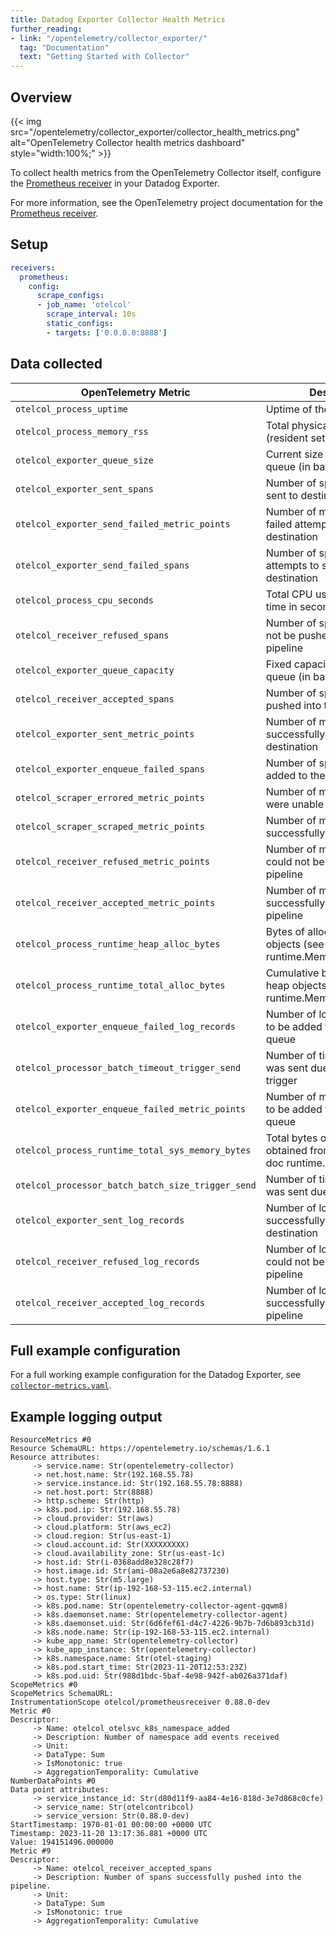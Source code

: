 ```yaml
---
title: Datadog Exporter Collector Health Metrics
further_reading:
- link: "/opentelemetry/collector_exporter/"
  tag: "Documentation"
  text: "Getting Started with Collector"
---
```


## Overview

{{< img src="/opentelemetry/collector_exporter/collector_health_metrics.png" alt="OpenTelemetry Collector health metrics dashboard" style="width:100%;" >}}

To collect health metrics from the OpenTelemetry Collector itself, configure the [Prometheus receiver][1] in your Datadog Exporter.

For more information, see the OpenTelemetry project documentation for the [Prometheus receiver][1].

## Setup

```yaml
receivers:
  prometheus:
    config:
      scrape_configs:
      - job_name: 'otelcol'
        scrape_interval: 10s
        static_configs:
        - targets: ['0.0.0.0:8888']
```

## Data collected

| OpenTelemetry Metric | Description |
|---|---|
| `otelcol_process_uptime` | Uptime of the process |
| `otelcol_process_memory_rss` | Total physical memory (resident set size) |
| `otelcol_exporter_queue_size` | Current size of the retry queue (in batches) |
| `otelcol_exporter_sent_spans` | Number of spans successfully sent to destination |
| `otelcol_exporter_send_failed_metric_points` | Number of metric points in failed attempts to send to destination |
| `otelcol_exporter_send_failed_spans` | Number of spans in failed attempts to send to destination |
| `otelcol_process_cpu_seconds` | Total CPU user and system time in seconds |
| `otelcol_receiver_refused_spans` | Number of spans that could not be pushed into the pipeline |
| `otelcol_exporter_queue_capacity` | Fixed capacity of the retry queue (in batches) |
| `otelcol_receiver_accepted_spans` | Number of spans successfully pushed into the pipeline |
| `otelcol_exporter_sent_metric_points` | Number of metric points successfully sent to destination |
| `otelcol_exporter_enqueue_failed_spans` | Number of spans failed to be added to the sending queue |
| `otelcol_scraper_errored_metric_points` | Number of metric points that were unable to be scraped |
| `otelcol_scraper_scraped_metric_points` | Number of metric points successfully scraped |
| `otelcol_receiver_refused_metric_points` | Number of metric points that could not be pushed into the pipeline |
| `otelcol_receiver_accepted_metric_points` | Number of metric points successfully pushed into the pipeline |
| `otelcol_process_runtime_heap_alloc_bytes` | Bytes of allocated heap objects (see 'go doc runtime.MemStats.HeapAlloc') |
| `otelcol_process_runtime_total_alloc_bytes` | Cumulative bytes allocated for heap objects (see 'go doc runtime.MemStats.TotalAlloc') |
| `otelcol_exporter_enqueue_failed_log_records` | Number of log records failed to be added to the sending queue |
| `otelcol_processor_batch_timeout_trigger_send` | Number of times the batch was sent due to a timeout trigger |
| `otelcol_exporter_enqueue_failed_metric_points` | Number of metric points failed to be added to the sending queue |
| `otelcol_process_runtime_total_sys_memory_bytes` | Total bytes of memory obtained from the OS (see 'go doc runtime.MemStats.Sys') |
| `otelcol_processor_batch_batch_size_trigger_send` | Number of times the batch was sent due to a size trigger |
| `otelcol_exporter_sent_log_records` | Number of log records successfully sent to destination |
| `otelcol_receiver_refused_log_records` | Number of log records that could not be pushed into the pipeline |
| `otelcol_receiver_accepted_log_records` | Number of log records successfully pushed into the pipeline |


## Full example configuration

For a full working example configuration for the Datadog Exporter, see [`collector-metrics.yaml`][2].

## Example logging output

```
ResourceMetrics #0
Resource SchemaURL: https://opentelemetry.io/schemas/1.6.1
Resource attributes:
     -> service.name: Str(opentelemetry-collector)
     -> net.host.name: Str(192.168.55.78)
     -> service.instance.id: Str(192.168.55.78:8888)
     -> net.host.port: Str(8888)
     -> http.scheme: Str(http)
     -> k8s.pod.ip: Str(192.168.55.78)
     -> cloud.provider: Str(aws)
     -> cloud.platform: Str(aws_ec2)
     -> cloud.region: Str(us-east-1)
     -> cloud.account.id: Str(XXXXXXXXX)
     -> cloud.availability_zone: Str(us-east-1c)
     -> host.id: Str(i-0368add8e328c28f7)
     -> host.image.id: Str(ami-08a2e6a8e82737230)
     -> host.type: Str(m5.large)
     -> host.name: Str(ip-192-168-53-115.ec2.internal)
     -> os.type: Str(linux)
     -> k8s.pod.name: Str(opentelemetry-collector-agent-gqwm8)
     -> k8s.daemonset.name: Str(opentelemetry-collector-agent)
     -> k8s.daemonset.uid: Str(6d6fef61-d4c7-4226-9b7b-7d6b893cb31d)
     -> k8s.node.name: Str(ip-192-168-53-115.ec2.internal)
     -> kube_app_name: Str(opentelemetry-collector)
     -> kube_app_instance: Str(opentelemetry-collector)
     -> k8s.namespace.name: Str(otel-staging)
     -> k8s.pod.start_time: Str(2023-11-20T12:53:23Z)
     -> k8s.pod.uid: Str(988d1bdc-5baf-4e98-942f-ab026a371daf)
ScopeMetrics #0
ScopeMetrics SchemaURL: 
InstrumentationScope otelcol/prometheusreceiver 0.88.0-dev
Metric #0
Descriptor:
     -> Name: otelcol_otelsvc_k8s_namespace_added
     -> Description: Number of namespace add events received
     -> Unit: 
     -> DataType: Sum
     -> IsMonotonic: true
     -> AggregationTemporality: Cumulative
NumberDataPoints #0
Data point attributes:
     -> service_instance_id: Str(d80d11f9-aa84-4e16-818d-3e7d868c0cfe)
     -> service_name: Str(otelcontribcol)
     -> service_version: Str(0.88.0-dev)
StartTimestamp: 1970-01-01 00:00:00 +0000 UTC
Timestamp: 2023-11-20 13:17:36.881 +0000 UTC
Value: 194151496.000000
Metric #9
Descriptor:
     -> Name: otelcol_receiver_accepted_spans
     -> Description: Number of spans successfully pushed into the pipeline.
     -> Unit: 
     -> DataType: Sum
     -> IsMonotonic: true
     -> AggregationTemporality: Cumulative
```


[1]: https://github.com/open-telemetry/opentelemetry-collector-contrib/tree/main/receiver/prometheusreceiver
[2]: https://github.com/open-telemetry/opentelemetry-collector-contrib/blob/main/exporter/datadogexporter/examples/collector-metrics.yaml